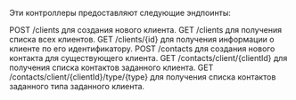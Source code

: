 Эти контроллеры предоставляют следующие эндпоинты:


POST /clients для создания нового клиента.
GET /clients для получения списка всех клиентов.
GET /clients/{id} для получения информации о клиенте по его идентификатору.
POST /contacts для создания нового контакта для существующего клиента.
GET /contacts/client/{clientId} для получения списка контактов заданного клиента.
GET /contacts/client/{clientId}/type/{type} для получения списка контактов заданного типа заданного клиента.
